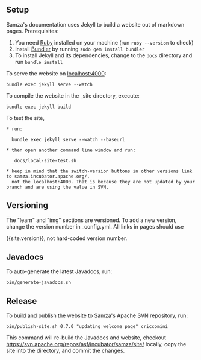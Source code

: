 <!--
   Licensed to the Apache Software Foundation (ASF) under one or more
   contributor license agreements.  See the NOTICE file distributed with
   this work for additional information regarding copyright ownership.
   The ASF licenses this file to You under the Apache License, Version 2.0
   (the "License"); you may not use this file except in compliance with
   the License.  You may obtain a copy of the License at

       http://www.apache.org/licenses/LICENSE-2.0

   Unless required by applicable law or agreed to in writing, software
   distributed under the License is distributed on an "AS IS" BASIS,
   WITHOUT WARRANTIES OR CONDITIONS OF ANY KIND, either express or implied.
   See the License for the specific language governing permissions and
   limitations under the License.
-->
## Setup

Samza's documentation uses Jekyll to build a website out of markdown pages. Prerequisites:

1. You need [Ruby](https://www.ruby-lang.org/) installed on your machine (run `ruby --version` to check)
2. Install [Bundler](http://bundler.io/) by running `sudo gem install bundler`
3. To install Jekyll and its dependencies, change to the `docs` directory and run `bundle install`

To serve the website on [localhost:4000](http://localhost:4000/):

    bundle exec jekyll serve --watch

To compile the website in the \_site directory, execute:

    bundle exec jekyll build

To test the site,

    * run:

      bundle exec jekyll serve --watch --baseurl

    * then open another command line window and run:

      _docs/local-site-test.sh

    * keep in mind that the switch-version buttons in other versions link to samza.incubator.apache.org/,
      not the localhost:4000. That is because they are not updated by your branch and are using the value in SVN.

## Versioning

The "learn" and "img" sections are versioned. To add a new version, change the version number in _config.yml. All links in pages should use

{{site.version}}, not hard-coded version number.

## Javadocs

To auto-generate the latest Javadocs, run:

    bin/generate-javadocs.sh

## Release

To build and publish the website to Samza's Apache SVN repository, run:

    bin/publish-site.sh 0.7.0 "updating welcome page" criccomini

This command will re-build the Javadocs and website, checkout https://svn.apache.org/repos/asf/incubator/samza/site/ locally, copy the site into the directory, and commit the changes.
